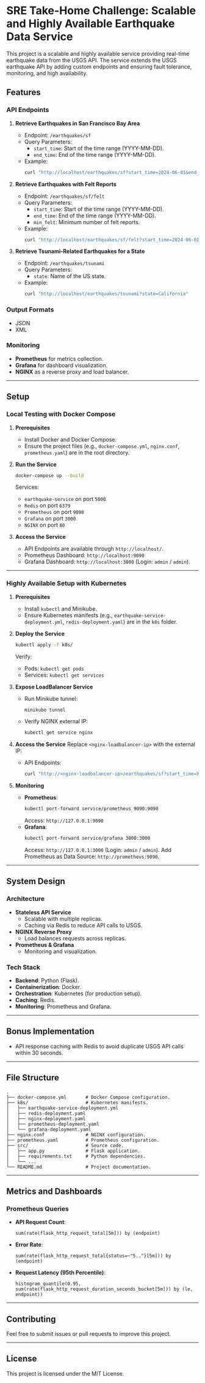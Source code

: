 # SRE Take-Home Challenge: Scalable and Highly Available Earthquake Data Service

This project is a scalable and highly available service providing real-time earthquake data from the USGS API. The service extends the USGS earthquake API by adding custom endpoints and ensuring fault tolerance, monitoring, and high availability.

## Features

### API Endpoints

1. **Retrieve Earthquakes in San Francisco Bay Area**
   - Endpoint: `/earthquakes/sf`
   - Query Parameters:
     - `start_time`: Start of the time range (YYYY-MM-DD).
     - `end_time`: End of the time range (YYYY-MM-DD).
   - Example:
     ```bash
     curl "http://localhost/earthquakes/sf?start_time=2024-06-01&end_time=2024-06-16"
     ```

2. **Retrieve Earthquakes with Felt Reports**
   - Endpoint: `/earthquakes/sf/felt`
   - Query Parameters:
     - `start_time`: Start of the time range (YYYY-MM-DD).
     - `end_time`: End of the time range (YYYY-MM-DD).
     - `min_felt`: Minimum number of felt reports.
   - Example:
     ```bash
     curl "http://localhost/earthquakes/sf/felt?start_time=2024-06-01&end_time=2024-06-16&min_felt=10"
     ```

3. **Retrieve Tsunami-Related Earthquakes for a State**
   - Endpoint: `/earthquakes/tsunami`
   - Query Parameters:
     - `state`: Name of the US state.
   - Example:
     ```bash
     curl "http://localhost/earthquakes/tsunami?state=California"
     ```

### Output Formats
- JSON
- XML

### Monitoring
- **Prometheus** for metrics collection.
- **Grafana** for dashboard visualization.
- **NGINX** as a reverse proxy and load balancer.

---

## Setup

### Local Testing with Docker Compose

1. **Prerequisites**
   - Install Docker and Docker Compose.
   - Ensure the project files (e.g., `docker-compose.yml`, `nginx.conf`, `prometheus.yaml`) are in the root directory.

2. **Run the Service**
   ```bash
   docker-compose up --build
   ```
   Services:
   - `earthquake-service` on port `5000`
   - `Redis` on port `6379`
   - `Prometheus` on port `9090`
   - `Grafana` on port `3000`
   - `NGINX` on port `80`

3. **Access the Service**
   - API Endpoints are available through `http://localhost/`.
   - Prometheus Dashboard: `http://localhost:9090`
   - Grafana Dashboard: `http://localhost:3000` (Login: `admin` / `admin`).

---

### Highly Available Setup with Kubernetes

1. **Prerequisites**
   - Install `kubectl` and Minikube.
   - Ensure Kubernetes manifests (e.g., `earthquake-service-deployment.yml`, `redis-deployment.yaml`) are in the `k8s` folder.

2. **Deploy the Service**
   ```bash
   kubectl apply -f k8s/
   ```
   Verify:
   - Pods: `kubectl get pods`
   - Services: `kubectl get services`

3. **Expose LoadBalancer Service**
   - Run Minikube tunnel:
     ```bash
     minikube tunnel
     ```
   - Verify NGINX external IP:
     ```bash
     kubectl get service nginx
     ```

4. **Access the Service**
   Replace `<nginx-loadbalancer-ip>` with the external IP:
   - API Endpoints:
     ```bash
     curl "http://<nginx-loadbalancer-ip>/earthquakes/sf?start_time=YYYY-MM-DD&end_time=YYYY-MM-DD"
     ```

5. **Monitoring**
   - **Prometheus**:
     ```bash
     kubectl port-forward service/prometheus 9090:9090
     ```
     Access: `http://127.0.0.1:9090`
   - **Grafana**:
     ```bash
     kubectl port-forward service/grafana 3000:3000
     ```
     Access: `http://127.0.0.1:3000` (Login: `admin` / `admin`).
     Add Prometheus as Data Source: `http://prometheus:9090`.

---

## System Design

### Architecture
- **Stateless API Service**
  - Scalable with multiple replicas.
  - Caching via Redis to reduce API calls to USGS.
- **NGINX Reverse Proxy**
  - Load balances requests across replicas.
- **Prometheus & Grafana**
  - Monitoring and visualization.

### Tech Stack
- **Backend**: Python (Flask).
- **Containerization**: Docker.
- **Orchestration**: Kubernetes (for production setup).
- **Caching**: Redis.
- **Monitoring**: Prometheus and Grafana.

---

## Bonus Implementation
- API response caching with Redis to avoid duplicate USGS API calls within 30 seconds.

---

## File Structure
```
.
├── docker-compose.yml       # Docker Compose configuration.
├── k8s/                     # Kubernetes manifests.
│   ├── earthquake-service-deployment.yml
│   ├── redis-deployment.yaml
│   ├── nginx-deployment.yaml
│   ├── prometheus-deployment.yaml
│   └── grafana-deployment.yaml
├── nginx.conf               # NGINX configuration.
├── prometheus.yaml          # Prometheus configuration.
├── src/                     # Source code.
│   ├── app.py               # Flask application.
│   ├── requirements.txt     # Python dependencies.
│   └── ...
└── README.md                # Project documentation.
```

---

## Metrics and Dashboards

### Prometheus Queries
- **API Request Count**:
  ```promql
  sum(rate(flask_http_request_total[5m])) by (endpoint)
  ```
- **Error Rate**:
  ```promql
  sum(rate(flask_http_request_total{status=~"5.."}[5m])) by (endpoint)
  ```
- **Request Latency (95th Percentile)**:
  ```promql
  histogram_quantile(0.95, sum(rate(flask_http_request_duration_seconds_bucket[5m])) by (le, endpoint))
  ```

---

## Contributing
Feel free to submit issues or pull requests to improve this project.

---

## License
This project is licensed under the MIT License.
